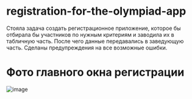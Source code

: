# registration-for-the-olympiad-app

Стояла задача создать регистрационное приложение, которое бы отбирала бы участников по нужным критериям и заводила их в табличную часть. После чего данные передавались в заведующую часть.
Сделаны предупреждения на все возможные ошибки.

# Фото главного окна регистрации
![image](https://user-images.githubusercontent.com/108822198/225103510-502fbd15-b139-41cf-a338-116f3377d550.png)
